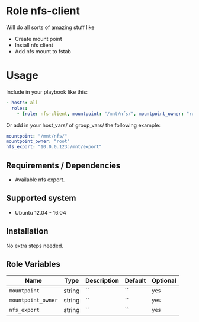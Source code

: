 # Role nfs-client
Will do all sorts of amazing stuff like 
- Create mount point
- Install nfs client
- Add nfs mount to fstab

# Usage
Include in your playbook like this:

```yaml
- hosts: all
  roles:
    - {role: nfs-client, mountpoint: "/mnt/nfs/", mountpoint_owner: "root", nfs_export: "10.0.0.123:/mnt/export"}
```

Or add in your host_vars/ of group_vars/ the following example:

```yaml
mountpoint: "/mnt/nfs/"
mountpoint_owner: "root"
nfs_export: "10.0.0.123:/mnt/export"
```


## Requirements / Dependencies

* Available nfs export.

## Supported system

* Ubuntu 12.04 - 16.04

## Installation

No extra steps needed.

## Role Variables

|Name|Type|Description|Default|Optional|
|----|----|-----------|-------|-------|
`mountpoint`|string|``|``|`yes`|
`mountpoint_owner`|string|``|``|`yes`|
`nfs_export`|string|``|``|`yes`|
